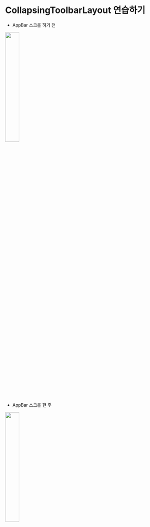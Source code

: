 # CollapsingToolbarLayout 연습하기

* AppBar 스크롤 하기 전

<img src="https://user-images.githubusercontent.com/52775466/109414413-23888f80-79f6-11eb-816c-2b136eaa875b.jpg" width="30%">


* AppBar 스크롤 한 후

<img src="https://user-images.githubusercontent.com/52775466/109414407-19669100-79f6-11eb-9649-4b57ef1b84e3.jpg" width="30%">
